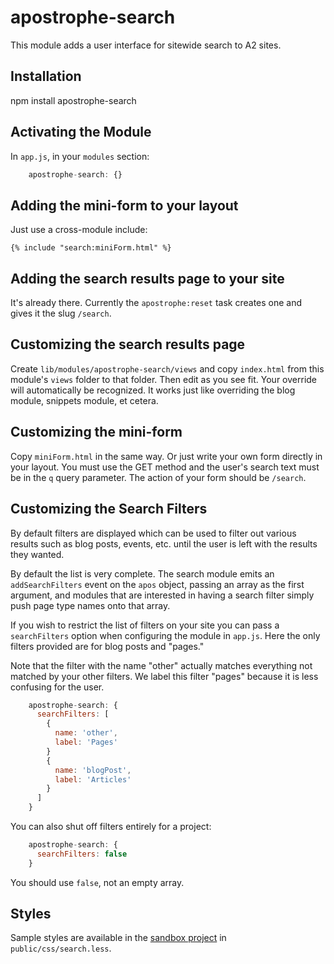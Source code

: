 # apostrophe-search

This module adds a user interface for sitewide search to A2 sites.

## Installation

npm install apostrophe-search

## Activating the Module

In `app.js`, in your `modules` section:

```javascript
    apostrophe-search: {}
```

## Adding the mini-form to your layout

Just use a cross-module include:

```markup
{% include "search:miniForm.html" %}
```

## Adding the search results page to your site

It's already there. Currently the `apostrophe:reset` task creates one and gives it the slug `/search`.

## Customizing the search results page

Create `lib/modules/apostrophe-search/views` and copy `index.html` from this module's `views` folder to that folder. Then edit as you see fit. Your override will automatically be recognized. It works just like overriding the blog module, snippets module, et cetera.

## Customizing the mini-form

Copy `miniForm.html` in the same way. Or just write your own form directly in your layout. You must use the GET method and the user's search text must be in the `q` query parameter. The action of your form should be `/search`.

## Customizing the Search Filters

By default filters are displayed which can be used to filter out various results such as blog posts, events, etc. until the user is left with the results they wanted.

By default the list is very complete. The search module emits an `addSearchFilters` event on the `apos` object, passing an array as the first argument, and modules that are interested in having a search filter simply
push page type names onto that array.

If you wish to restrict the list of filters on your site you can pass a `searchFilters` option when configuring the module in `app.js`. Here the only filters provided are for blog posts and "pages."

Note that the filter with the name "other" actually matches everything not matched by your other filters. We label this filter "pages" because it is less confusing for the user.

```javascript
    apostrophe-search: {
      searchFilters: [
        {
          name: 'other',
          label: 'Pages'
        }
        {
          name: 'blogPost',
          label: 'Articles'
        }
      ]
    }
```

You can also shut off filters entirely for a project:

```javascript
    apostrophe-search: {
      searchFilters: false
    }
```

You should use `false`, not an empty array.

## Styles

Sample styles are available in the [sandbox project](https://github.com/punkave/apostrophe-search) in `public/css/search.less`.

